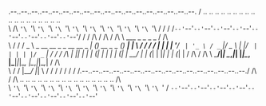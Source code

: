  .--..--..--..--..--..--..--..--..--..--..--..--..--..--..--..--..--..--. 
/ .. \.. \.. \.. \.. \.. \.. \.. \.. \.. \.. \.. \.. \.. \.. \.. \.. \.. \
\ \/\ `'\ `'\ `'\ `'\ `'\ `'\ `'\ `'\ `'\ `'\ `'\ `'\ `'\ `'\ `'\ `'\ \/ /
 \/ /`--'`--'`--'`--'`--'`--'`--'`--'`--'`--'`--'`--'`--'`--'`--'`--'\/ / 
 / /\                                                                / /\ 
/ /\ \    ___                             _ _             _     _   / /\ \
\ \/ /   / _ \ _ __ __ _ _ __   __ _  ___| (_) __ _ _   _(_) __| |  \ \/ /
 \/ /   | | | | '__/ _` | '_ \ / _` |/ _ \ | |/ _` | | | | |/ _` |   \/ / 
 / /\   | |_| | | | (_| | | | | (_| |  __/ | | (_| | |_| | | (_| |   / /\ 
/ /\ \   \___/|_|  \__,_|_| |_|\__, |\___|_|_|\__, |\__,_|_|\__,_|  / /\ \
\ \/ /                         |___/             |_|                \ \/ /
 \/ /                                                                \/ / 
 / /\.--..--..--..--..--..--..--..--..--..--..--..--..--..--..--..--./ /\ 
/ /\ \.. \.. \.. \.. \.. \.. \.. \.. \.. \.. \.. \.. \.. \.. \.. \.. \/\ \
\ `'\ `'\ `'\ `'\ `'\ `'\ `'\ `'\ `'\ `'\ `'\ `'\ `'\ `'\ `'\ `'\ `'\ `' /
 `--'`--'`--'`--'`--'`--'`--'`--'`--'`--'`--'`--'`--'`--'`--'`--'`--'`--' 

<!---
Orangeliquid/Orangeliquid is a ✨ special ✨ repository because its `README.md` (this file) appears on your GitHub profile.
You can click the Preview link to take a look at your changes.
--->
